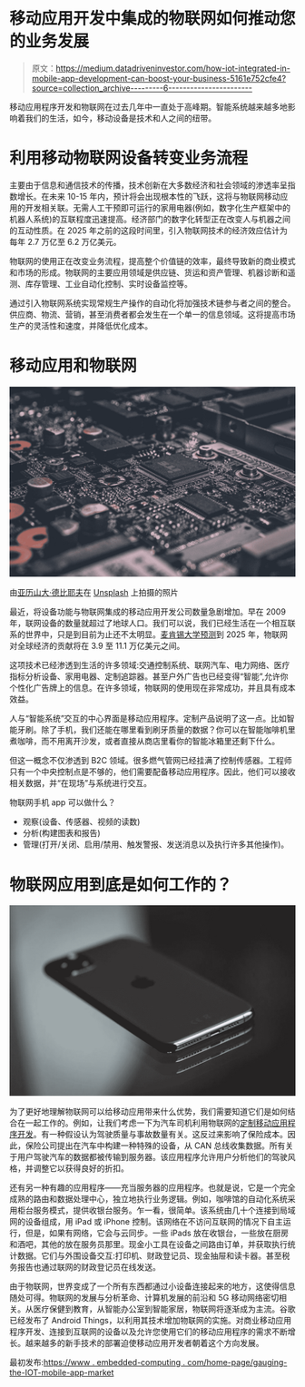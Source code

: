 # 移动应用开发中集成的物联网如何推动您的业务发展

> 原文：<https://medium.datadriveninvestor.com/how-iot-integrated-in-mobile-app-development-can-boost-your-business-5161e752cfe4?source=collection_archive---------6----------------------->

移动应用程序开发和物联网在过去几年中一直处于高峰期。智能系统越来越多地影响着我们的生活，如今，移动设备是技术和人之间的纽带。

# 利用移动物联网设备转变业务流程

主要由于信息和通信技术的传播，技术创新在大多数经济和社会领域的渗透率呈指数增长。在未来 10-15 年内，预计将会出现根本性的飞跃，这将与物联网移动应用的开发相关联。无需人工干预即可运行的家用电器(例如，数字化生产框架中的机器人系统)的互联程度迅速提高。经济部门的数字化转型正在改变人与机器之间的互动性质。在 2025 年之前的这段时间里，引入物联网技术的经济效应估计为每年 2.7 万亿至 6.2 万亿美元。

物联网的使用正在改变业务流程，提高整个价值链的效率，最终导致新的商业模式和市场的形成。物联网的主要应用领域是供应链、货运和资产管理、机器诊断和遥测、库存管理、工业自动化控制、实时设备监控等。

通过引入物联网系统实现常规生产操作的自动化将加强技术链参与者之间的整合。供应商、物流、营销，甚至消费者都会发生在一个单一的信息领域。这将提高市场生产的灵活性和速度，并降低优化成本。

# 移动应用和物联网

![](img/bb8fd48a43e773987b1c0198df1e9276.png)

由[亚历山大·德比耶夫](https://unsplash.com/@alexkixa?utm_source=medium&utm_medium=referral)在 [Unsplash](https://unsplash.com?utm_source=medium&utm_medium=referral) 上拍摄的照片

最近，将设备功能与物联网集成的移动应用开发公司数量急剧增加。早在 2009 年，联网设备的数量就超过了地球人口。我们可以说，我们已经生活在一个相互联系的世界中，只是到目前为止还不太明显。[麦肯锡大学预测](https://european-iot-pilots.eu/wp-content/uploads/2017/10/D04_01_WP04_H2020_CREATE-IoT_Final.pdf)到 2025 年，物联网对全球经济的贡献将在 3.9 至 11.1 万亿美元之间。

这项技术已经渗透到生活的许多领域:交通控制系统、联网汽车、电力网络、医疗指标分析设备、家用电器、定制追踪器。甚至户外广告也已经变得“智能”,允许你个性化广告牌上的信息。在许多领域，物联网的使用现在非常成功，并且具有成本效益。

人与“智能系统”交互的中心界面是移动应用程序。定制产品说明了这一点。比如智能牙刷。除了手机，我们还能在哪里看到刷牙质量的数据？你可以在智能咖啡机里煮咖啡，而不用离开沙发，或者直接从商店里看你的智能冰箱里还剩下什么。

但这一概念不仅渗透到 B2C 领域。很多燃气管网已经挂满了控制传感器。工程师只有一个中央控制点是不够的，他们需要配备移动应用程序。因此，他们可以接收相关数据，并“在现场”与系统进行交互。

物联网手机 app 可以做什么？

*   观察(设备、传感器、视频的读数)
*   分析(构建图表和报告)
*   管理(打开/关闭、启用/禁用、触发警报、发送消息以及执行许多其他操作)。

# 物联网应用到底是如何工作的？

![](img/218904d6eb0c85f145d64e45a10463b9.png)

为了更好地理解物联网可以给移动应用带来什么优势，我们需要知道它们是如何结合在一起工作的。例如，让我们考虑一下为汽车司机利用物联网的[定制移动应用程序开发](https://swagsoft.com.sg/mobile-app-development/)。有一种假设认为驾驶质量与事故数量有关。这反过来影响了保险成本。因此，保险公司提出在汽车中构建一种特殊的设备，从 CAN 总线收集数据。所有关于用户驾驶汽车的数据都被传输到服务器。该应用程序允许用户分析他们的驾驶风格，并调整它以获得良好的折扣。

还有另一种有趣的应用程序——充当服务器的应用程序。也就是说，它是一个完全成熟的路由和数据处理中心，独立地执行业务逻辑。例如，咖啡馆的自动化系统采用柜台服务模式，提供收银台服务。乍一看，很简单。该系统由几十个连接到局域网的设备组成，用 iPad 或 iPhone 控制。该网络在不访问互联网的情况下自主运行，但是，如果有网络，它会与云同步。一些 iPads 放在收银台，一些放在厨房和酒吧，其他的放在服务员那里。现金小工具在设备之间路由订单，并获取执行统计数据。它们与外围设备交互:打印机、财政登记员、现金抽屉和读卡器。甚至税务报告也通过联网的财政登记员在线发送。

由于物联网，世界变成了一个所有东西都通过小设备连接起来的地方，这使得信息随处可得。物联网的发展与分析革命、计算机发展的前沿和 5G 移动网络密切相关。从医疗保健到教育，从智能办公室到智能家居，物联网将逐渐成为主流。谷歌已经发布了 Android Things，以利用其技术增加物联网的实施。对商业移动应用程序开发、连接到互联网的设备以及允许您使用它们的移动应用程序的需求不断增长。越来越多的新手技术的部署迫使移动应用开发者朝着这个方向发展。

最初发布:[https://www . embedded-computing . com/home-page/gauging-the-IOT-mobile-app-market](https://www.embedded-computing.com/home-page/gauging-the-iot-mobile-app-market)